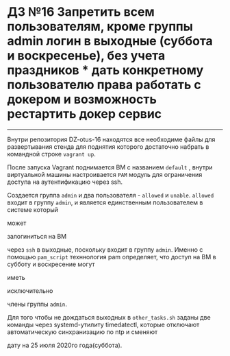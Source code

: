 # ДЗ №16 Запретить всем пользователям, кроме группы admin логин в выходные (суббота и воскресенье), без учета праздников * дать конкретному пользователю права работать с докером и возможность рестартить докер сервис
--------------------------------------------------------------------------------------------

Внутри репозитория DZ-otus-16 находятся все необходиме файлы для развертывания стенда для поднятия которого достаточно набрать в командной строке `vagrant up`.

После запуска Vagrant поднимается ВМ с названием ```default``` , внутри виртуальной машины настроивается ```PAM``` модуль для ограничения доступа на аутентификацию через ssh.

Создается группа ```admin``` и два пользователя - ```allowed``` и ```unable```. ```allowed``` входит в группу ```admin```, и является единственным пользователем в системе который 

может 

залогиниться на ВМ 

через ```ssh``` в выходные, поскольку входит в группу ```admin```. Именно с помощью ```pam_script``` техннология pam определяет, что доступ на ВМ в субботу и воскресение могут 

иметь

исключительно 

члены группы ```admin```.

Для того чтобы не дождаться выходных в ```other_tasks.sh``` заданы две команды через systemd-утилиту timedatectl, которые отключают автоматическую синхранизацию по ntp и сменяют 

дату на 25 июля 2020го года(суббота).


